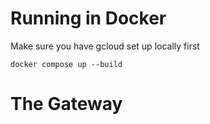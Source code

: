# Running in Docker

Make sure you have gcloud set up locally first

```
docker compose up --build
```

# The Gateway
